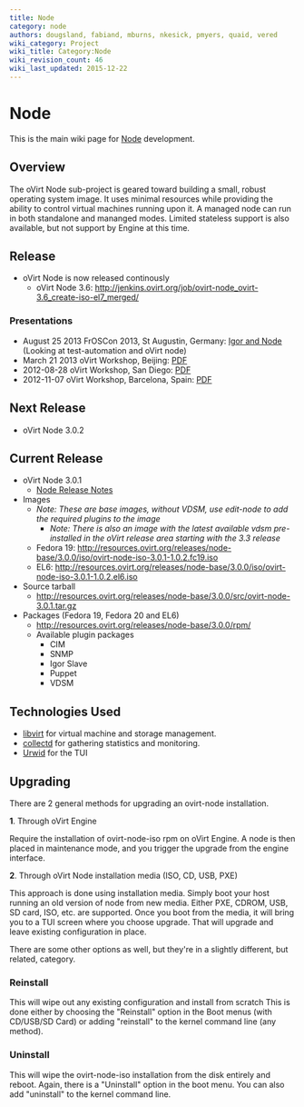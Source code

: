 ```yaml
---
title: Node
category: node
authors: dougsland, fabiand, mburns, nkesick, pmyers, quaid, vered
wiki_category: Project
wiki_title: Category:Node
wiki_revision_count: 46
wiki_last_updated: 2015-12-22
---
```


# Node

This is the main wiki page for [Node](/develop/projects/node/node/) development.

## Overview

The oVirt Node sub-project is geared toward building a small, robust operating system image. It uses minimal resources while providing the ability to control virtual machines running upon it. A managed node can run in both standalone and mananged modes. Limited stateless support is also available, but not support by Engine at this time.

## Release

*   oVirt Node is now released continously
    -   oVirt Node 3.6: <http://jenkins.ovirt.org/job/ovirt-node_ovirt-3.6_create-iso-el7_merged/>

### Presentations

*   August 25 2013 FrOSCon 2013, St Augustin, Germany: [Igor and Node](http://fedorapeople.org/~fabiand/slides/2013-08-froscon-igor.pdf) (Looking at test-automation and oVirt node)
*   March 21 2013 oVirt Workshop, Beijing: [PDF](http://resources.ovirt.org/old-site-files/wiki/Ovirt-node.pdf)
*   2012-08-28 oVirt Workshop, San Diego: [PDF](http://resources.ovirt.org/old-site-files/wiki/Ovirt-node-2012-08-28.pdf)
*   2012-11-07 oVirt Workshop, Barcelona, Spain: [PDF](http://resources.ovirt.org/old-site-files/wiki/Ovirt-node-2012-11-07.pdf)

## Next Release

*   oVirt Node 3.0.2

## Current Release

*   oVirt Node 3.0.1
    -   [Node Release Notes](/develop/projects/node/release-notes/)
*   Images
    -   *Note: These are base images, without VDSM, use edit-node to add the required plugins to the image*
        -   *Note: There is also an image with the latest available vdsm pre-installed in the oVirt release area starting with the 3.3 release*
    -   Fedora 19: <http://resources.ovirt.org/releases/node-base/3.0.0/iso/ovirt-node-iso-3.0.1-1.0.2.fc19.iso>
    -   EL6: <http://resources.ovirt.org/releases/node-base/3.0.0/iso/ovirt-node-iso-3.0.1-1.0.2.el6.iso>
*   Source tarball
    -   <http://resources.ovirt.org/releases/node-base/3.0.0/src/ovirt-node-3.0.1.tar.gz>
*   Packages (Fedora 19, Fedora 20 and EL6)
    -   <http://resources.ovirt.org/releases/node-base/3.0.0/rpm/>
    -   Available plugin packages
        -   CIM
        -   SNMP
        -   Igor Slave
        -   Puppet
        -   VDSM

## Technologies Used

*   [libvirt](http://libvirt.org/) for virtual machine and storage management.
*   [collectd](http://collectd.org/) for gathering statistics and monitoring.
*   [Urwid](http://excess.org/urwid/) for the TUI

## Upgrading

There are 2 general methods for upgrading an ovirt-node installation.

**1**. Through oVirt Engine

Require the installation of ovirt-node-iso rpm on oVirt Engine. A node is then placed in maintenance mode, and you trigger the upgrade from the engine interface.

**2**. Through oVirt Node installation media (ISO, CD, USB, PXE)

This approach is done using installation media. Simply boot your host running an old version of node from new media.
Either PXE, CDROM, USB, SD card, ISO, etc. are supported. Once you boot from the media, it will bring you to a TUI screen where you choose upgrade.
That will upgrade and leave existing configuration in place.

There are some other options as well, but they're in a slightly different, but related, category.

### Reinstall

This will wipe out any existing configuration and install from scratch This is done either by choosing the "Reinstall" option in the Boot menus (with CD/USB/SD Card) or adding "reinstall" to the kernel command line (any method).

### Uninstall

This will wipe the ovirt-node-iso installation from the disk entirely and reboot. Again, there is a "Uninstall" option in the boot menu. You can also add "uninstall" to the kernel command line.

